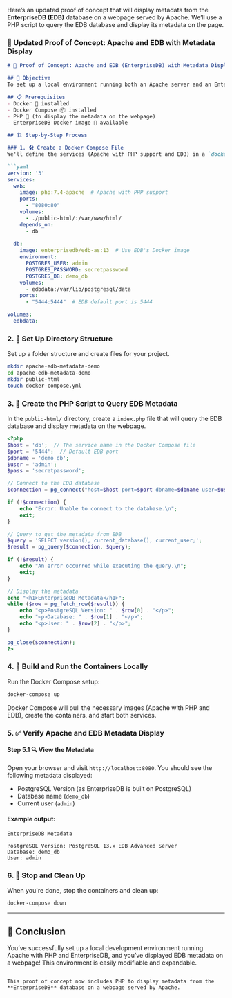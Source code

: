 Here’s an updated proof of concept that will display metadata from the **EnterpriseDB (EDB)** database on a webpage served by Apache. We’ll use a PHP script to query the EDB database and display its metadata on the page.

### 📄 Updated Proof of Concept: Apache and EDB with Metadata Display

```markdown
# 🐳 Proof of Concept: Apache and EDB (EnterpriseDB) with Metadata Display

## 🎯 Objective
To set up a local environment running both an Apache server and an EnterpriseDB (EDB) database using Docker Compose, and display EDB metadata on a webpage.

## 📋 Prerequisites
- Docker 🐳 installed
- Docker Compose 📦 installed
- PHP 🐘 (to display the metadata on the webpage)
- EnterpriseDB Docker image 🐘 available

## 🏗️ Step-by-Step Process

### 1. 🛠️ Create a Docker Compose File
We'll define the services (Apache with PHP support and EDB) in a `docker-compose.yml` file. Apache will use a PHP script to display metadata from the EDB database.

```yaml
version: '3'
services:
  web:
    image: php:7.4-apache  # Apache with PHP support
    ports:
      - "8080:80"
    volumes:
      - ./public-html/:/var/www/html/
    depends_on:
      - db
  
  db:
    image: enterprisedb/edb-as:13  # Use EDB's Docker image
    environment:
      POSTGRES_USER: admin
      POSTGRES_PASSWORD: secretpassword
      POSTGRES_DB: demo_db
    volumes:
      - edbdata:/var/lib/postgresql/data
    ports:
      - "5444:5444"  # EDB default port is 5444

volumes:
  edbdata:
```

### 2. 📂 Set Up Directory Structure
Set up a folder structure and create files for your project.

```bash
mkdir apache-edb-metadata-demo
cd apache-edb-metadata-demo
mkdir public-html
touch docker-compose.yml
```

### 3. 📝 Create the PHP Script to Query EDB Metadata
In the `public-html/` directory, create a `index.php` file that will query the EDB database and display metadata on the webpage.

```php
<?php
$host = 'db';  // The service name in the Docker Compose file
$port = '5444';  // Default EDB port
$dbname = 'demo_db';
$user = 'admin';
$pass = 'secretpassword';

// Connect to the EDB database
$connection = pg_connect("host=$host port=$port dbname=$dbname user=$user password=$pass");

if (!$connection) {
    echo "Error: Unable to connect to the database.\n";
    exit;
}

// Query to get the metadata from EDB
$query = 'SELECT version(), current_database(), current_user;';
$result = pg_query($connection, $query);

if (!$result) {
    echo "An error occurred while executing the query.\n";
    exit;
}

// Display the metadata
echo "<h1>EnterpriseDB Metadata</h1>";
while ($row = pg_fetch_row($result)) {
    echo "<p>PostgreSQL Version: " . $row[0] . "</p>";
    echo "<p>Database: " . $row[1] . "</p>";
    echo "<p>User: " . $row[2] . "</p>";
}

pg_close($connection);
?>
```

### 4. 🐳 Build and Run the Containers Locally
Run the Docker Compose setup:

```bash
docker-compose up
```

Docker Compose will pull the necessary images (Apache with PHP and EDB), create the containers, and start both services.

### 5. ✅ Verify Apache and EDB Metadata Display

#### Step 5.1 🔍 View the Metadata
Open your browser and visit `http://localhost:8080`. You should see the following metadata displayed:
- PostgreSQL Version (as EnterpriseDB is built on PostgreSQL)
- Database name (`demo_db`)
- Current user (`admin`)

#### Example output:
```
EnterpriseDB Metadata

PostgreSQL Version: PostgreSQL 13.x EDB Advanced Server
Database: demo_db
User: admin
```

### 6. 🔄 Stop and Clean Up
When you're done, stop the containers and clean up:

```bash
docker-compose down
```

---

## 🎉 Conclusion
You’ve successfully set up a local development environment running Apache with PHP and EnterpriseDB, and you’ve displayed EDB metadata on a webpage! This environment is easily modifiable and expandable.
```

This proof of concept now includes PHP to display metadata from the **EnterpriseDB** database on a webpage served by Apache.